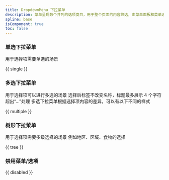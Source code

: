 ```yaml
---
title: DropdownMenu 下拉菜单
description: 菜单呈现数个并列的选项类目，用于整个页面的内容筛选，由菜单面板和菜单选项组成。
spline: base
isComponent: true
toc: false
---
```


### 单选下拉菜单

用于选择项需要单选的场景

{{ single }}

### 多选下拉菜单

用于选择项可以进行多选的场景
选择后标签不改变名称，标题最多展示 4 个字符超出“…”处理
多选下拉菜单根据选择项内容的差异，可以有以下不同的样式

{{ multiple }}

### 树形下拉菜单

用于选择项需要多级选择的场景 例如地区、区域、食物的选择

{{ tree }}

### 禁用菜单/选项

{{ disabled }}

<!--
### 自定义选单

{{ customized-menu }}

**注意：同时指定了 `options` 属性和内部自定义内容时，将优先展示自定义内容。** -->
